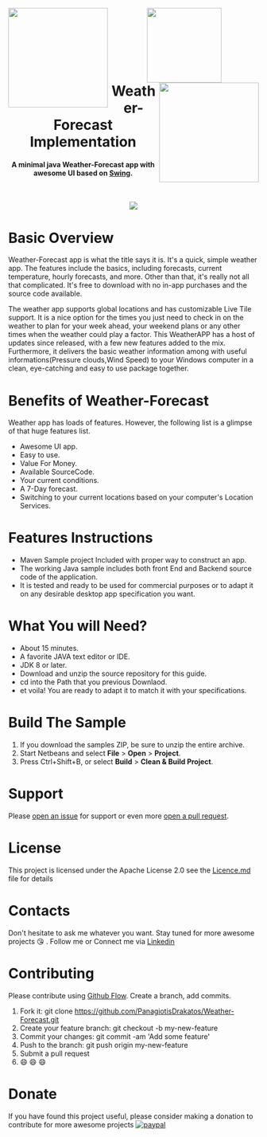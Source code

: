 
<h1 align="center">
  <br>
    <img align="left"  width="200" src="https://github.com/PanagiotisDrakatos/Weather-Forecast/blob/master/ImagesDoc/dragdrop_hd.gif">
    <img width="150" src="https://github.com/PanagiotisDrakatos/Weather-Forecast/blob/master/ImagesDoc/logos.jpg">
    <img align="right"  width="200" src="https://github.com/PanagiotisDrakatos/Weather-Forecast/blob/master/ImagesDoc/dragdrop_hd.gif">
  <br>
  Weather-Forecast Implementation
  <br>
</h1>

<h4 align="center">A minimal java  Weather-Forecast app with awesome UI based on <a href="https://docs.oracle.com/javase/tutorial/uiswing/">Swing</a>.</h4>

&nbsp;&nbsp;&nbsp;&nbsp;&nbsp;&nbsp;&nbsp;&nbsp;&nbsp;&nbsp;&nbsp;&nbsp;&nbsp;&nbsp;&nbsp;&nbsp;&nbsp;&nbsp;&nbsp;&nbsp;&nbsp;&nbsp;&nbsp;&nbsp;&nbsp;&nbsp;&nbsp;&nbsp;&nbsp;&nbsp;&nbsp;&nbsp;&nbsp;&nbsp;&nbsp;&nbsp;&nbsp;&nbsp;&nbsp;&nbsp;&nbsp;&nbsp;&nbsp;&nbsp;&nbsp;

<p align="center">
  <img  src="https://github.com/PanagiotisDrakatos/Weather-Forecast/blob/master/ImagesDoc/Capture.PNG">
</p>


# Basic Overview
Weather-Forecast app is what the title says it is. It's a quick, simple weather app. The features include the basics, including forecasts, current temperature, hourly forecasts, and more. Other than that, it's really not all that complicated. It's free to download with no in-app purchases and the source code available.
 
The weather app supports global locations and has customizable Live Tile support. It is a nice option for the times you just need to check in on the weather to plan for your week ahead, your weekend plans or any other times when the weather could play a factor. This WeatherAPP has a host of updates since released, with a few new features added to the mix. Furthermore, it delivers the basic weather information among with useful informations(Pressure clouds,Wind Speed) to your Windows computer in a clean, eye-catching and easy to use package together.

# Benefits of Weather-Forecast
Weather app has loads of features. However, the following list is a glimpse of that huge features list.

 * Awesome UI app.
 * Easy to use.
 * Value For Money.
 * Available SourceCode.
 * Your current conditions.
 * A 7-Day forecast.
 * Switching to your current locations based on your computer's Location Services.
 
# Features Instructions

 * Maven Sample project Included with proper way to construct an app.
 * The working Java sample includes both front End and Backend source code of the application.
 * It is tested and ready to be used for commercial  purposes or to adapt it on any desirable desktop app specification you want.

# What You will Need?
* About 15 minutes.
* A favorite JAVA text editor or IDE.
* JDK 8 or later.
* Download and unzip the source repository for this guide.
* cd into the Path that you previous Downlaod.
* et voila! You are ready to adapt it to match it with your specifications.


# Build The Sample
<ol>
<li>If you download the samples ZIP, be sure to unzip the entire archive. </li>
<li>Start Netbeans and select <strong>File</strong> &gt; <strong>Open</strong> &gt; <strong>Project</strong>.</li>
<li>Press Ctrl+Shift+B, or select <strong>Build</strong> &gt; <strong>Clean & Build Project</strong>.</li>
</ol>



# Support
Please [open an issue](https://github.com/PanagiotisDrakatos/Weather-Forecast/issues) for support or even more [open a pull request](https://github.com/PanagiotisDrakatos/Weather-Forecast/pulls).



# License
<p> This project is licensed under the Apache License 2.0  see the <a href="https://github.com/PanagiotisDrakatos/Weather-Forecast/blob/master/LICENSE"> Licence.md </a> file for details</p>


# Contacts
Don't hesitate to ask me whatever you want. Stay tuned for more awesome projects :kissing_heart: . Follow me or Connect me via <a href="https://www.linkedin.com/in/panagiotis-drakatos-b56a0385/">Linkedin<a/>

# Contributing

Please contribute using [Github Flow](https://github.com/PanagiotisDrakatos/Weather-Forecast). Create a branch, add commits.

 1. Fork it: git clone https://github.com/PanagiotisDrakatos/Weather-Forecast.git
 2. Create your feature branch: git checkout -b my-new-feature
 3. Commit your changes: git commit -am 'Add some feature'
 4. Push to the branch: git push origin my-new-feature
 5. Submit a pull request 
 6. :smile: :smile: :smile:
 
 
 
 # Donate
 
 If you have found this project useful, please consider making a donation to contribute for more awesome projects
  [![paypal](https://www.paypalobjects.com/en_US/i/btn/btn_donateCC_LG.gif)](https://www.paypal.me/Drakatos)
